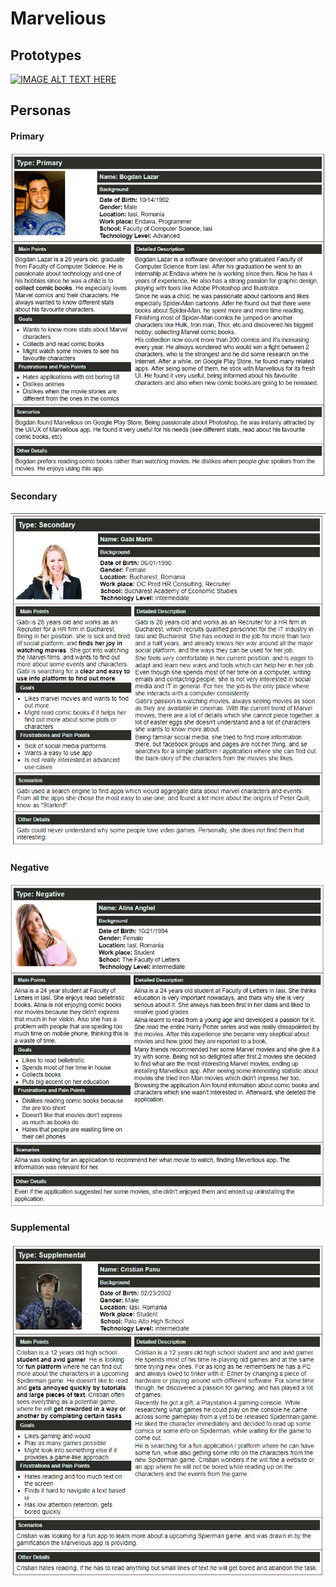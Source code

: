 # Marvelious

## Prototypes
[![IMAGE ALT TEXT HERE](https://img.youtube.com/vi/sf2c9uGEIqE/0.jpg)](https://www.youtube.com/watch?v=sf2c9uGEIqE)

## Personas

#### Primary
![Primary](Images/first_persona.PNG)

#### Secondary
![Secondary](Images/secondary_persona.png)

#### Negative
![Negative](Images/negative_persona.PNG)

#### Supplemental
![Supplemental](Images/supplemental_persona.png)

